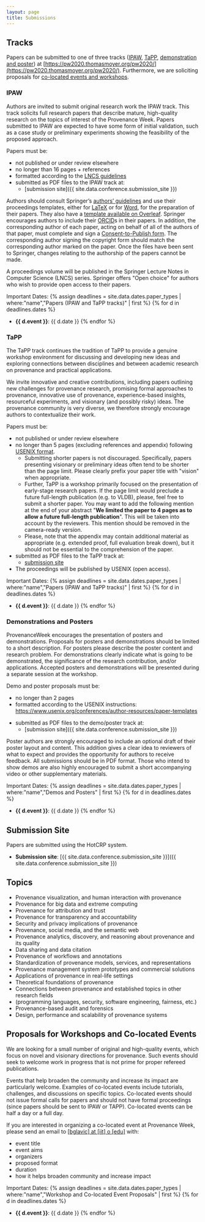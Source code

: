 ```yaml
---
layout: page
title: Submissions
---
```


## Tracks

Papers can be submitted to one of three tracks ([IPAW](#ipaw), [TaPP](#tapp), [demonstration and poster](#demonstrations-and-posters)) at [https://pw2020.thomasmoyer.org/pw2020/](https://pw2020.thomasmoyer.org/pw2020/). <!-- Boris: check first. All papers will be published as [LIPIcs proceedings](https://www.dagstuhl.de/en/publications/lipics/). -->
Furthermore, we are soliciting proposals for [co-located events and workshops](#proposals-for-workshops-and-co-located-events).

### IPAW

Authors are invited to submit original research work the IPAW track. This track
solicits full research papers that describe mature, high-quality research on the
topics of interest of the Provenance Week. Papers submitted to IPAW are expected
to have some form of initial validation, such as a case study or preliminary
experiments showing the feasibility of the proposed approach.

Papers must be:
- not published or under review elsewhere
- no longer than 16 pages + references
- formatted according to the [LNCS guidelines](https://www.springer.com/gp/computer-science/lncs/conference-proceedings-guidelines)
- submitted as PDF files to the IPAW track at:
  - [submission site]({{ site.data.conference.submission_site }})

Authors should consult Springer’s [authors’ guidelines](https://www.springer.com/gp/computer-science/lncs/conference-proceedings-guidelines) and use their proceedings templates, either for [LaTeX](ftp://ftp.springernature.com/cs-proceeding/svproc/templates/ProcSci_TeX.zip) or for [Word](ftp://ftp.springernature.com/cs-proceeding/llncs/word/splnproc1703.zip), for the preparation of their papers. They also have a [template available on Overleaf](https://www.overleaf.com/latex/templates/springer-lecture-notes-in-computer-science/kzwwpvhwnvfj#.WsdHOy5uZpg). Springer encourages authors to include their [ORCID](https://goo.gl/hbsa4D)s in their papers. In addition, the corresponding author of each paper, acting on behalf of all of the authors of that paper, must complete and sign a [Consent-to-Publish form](https://github.com/IITDBGroup/ProvenanceWeek2020/raw/master/_data/ipaw-copyright.pdf). The corresponding author signing the copyright form should match the corresponding author marked on the paper. Once the files have been sent to Springer, changes relating to the authorship of the papers cannot be made.

A proceedings volume will be published in the Springer
Lecture Notes in Computer Science (LNCS) series. Springer offers "Open
choice" for authors who wish to provide open access to their papers. 

Important Dates:
{% assign deadlines = site.data.dates.paper_types | where:"name","Papers (IPAW and TaPP tracks)" | first %}
{% for d in deadlines.dates %}
- **{{ d.event }}**: {{ d.date }}
{% endfor %}



### TaPP

The TaPP track continues the tradition of TaPP to provide a genuine workshop environment for discussing and developing new ideas and exploring connections between disciplines and between academic research on provenance and practical applications.

We invite innovative and creative contributions, including papers outlining new challenges for provenance research, promising formal approaches to provenance, innovative use of provenance, experience-based insights, resourceful experiments, and visionary (and possibly risky) ideas. The provenance community is very diverse, we therefore strongly encourage authors to contextualize their work.

Papers must be:
+ not published or under review elsewhere
+ no longer than 5 pages (excluding references and appendix) following [USENIX format](https://www.usenix.org/conferences/author-resources/paper-templates).
  - Submitting shorter papers is not discouraged. Specifically, papers presenting visionary or preliminary ideas often tend to be shorter than the page limit. Please clearly prefix your paper title with "vision" when appropriate.
  - Further, TaPP is a workshop primarily focused on the presentation of early-stage research papers. If the page limit would preclude a future full-length publication (e.g. to VLDB), please, feel free to submit a shorter paper. You may want to add the following mention at the end of your abstract "**We limited the paper to 4 pages as to allow a future full-length publication**". This will be taken into account by the reviewers. This mention should be removed in the camera-ready version.
  - Please, note that the appendix may contain additional material as appropriate (e.g. extended proof, full evaluation break down), but it should not be essential to the comprehension of the paper.
+ submitted as PDF files to the TaPP track at:
  - [submission site](https://pw2020.thomasmoyer.org/pw2020/)
+ The proceedings will be published by USENIX (open access).

Important Dates:
{% assign deadlines = site.data.dates.paper_types | where:"name","Papers (IPAW and TaPP tracks)" | first %}
{% for d in deadlines.dates %}
- **{{ d.event }}**: {{ d.date }}
{% endfor %}



### Demonstrations and Posters

ProvenanceWeek encourages the presentation of posters and demonstrations. Proposals for posters and demonstrations should be limited to a short description. For posters please describe the poster content and research problem. For demonstrations clearly indicate what is going to be demonstrated, the significance of the research contribution, and/or applications. Accepted posters and demonstrations will be presented during a separate session at the workshop.

Demo and poster proposals must be:

+ no longer than 2 pages
+ formatted according to the USENIX instructions: https://www.usenix.org/conferences/author-resources/paper-templates
- submitted as PDF files to the demo/poster track at:
  - [submission site]({{ site.data.conference.submission_site }})

Poster authors are strongly encouraged to include an optional draft of their poster layout and content. This addition gives a clear idea to reviewers of what to expect and provides the opportunity for authors to receive feedback. All submissions should be in PDF format. Those who intend to show demos are also highly encouraged to submit a short accompanying video or other supplementary materials.

Important Dates:
{% assign deadlines = site.data.dates.paper_types | where:"name","Demos and Posters" | first %}
{% for d in deadlines.dates %}
- **{{ d.event }}**: {{ d.date }}
{% endfor %}

## Submission Site

Papers are submitted using the HotCRP system.

- **Submission site**: [{{ site.data.conference.submission_site }}]({{ site.data.conference.submission_site }})

## Topics

- Provenance visualization, and human interaction with provenance
- Provenance for big data and extreme computing
- Provenance for attribution and trust
- Provenance for transparency and accountability
- Security and privacy implications of provenance
- Provenance, social media, and the semantic web
- Provenance analytics, discovery, and reasoning about provenance and its quality
- Data sharing and data citation
- Provenance of workflows and annotations
- Standardization of provenance models, services, and representations
- Provenance management system prototypes and commercial solutions
- Applications of provenance in real-life settings
- Theoretical foundations of provenance
- Connections between provenance and established topics in other research fields
- (programming languages, security, software engineering, fairness, etc.)
- Provenance-based audit and forensics
- Design, performance and scalability of provenance systems

## Proposals for Workshops and Co-located Events

We are looking for a small number of original and high-quality events, which
focus on novel and visionary directions for provenance. Such events should seek
to welcome work in progress that is not prime for proper refereed publications.

Events that help broaden the community and increase its impact are particularly
welcome. Examples of co-located events include tutorials, challenges, and
discussions on specific topics. Co-located events should not issue formal calls
for papers and should not have formal proceedings (since papers should be sent
to IPAW or TAPP). Co-located events can be half a day or a full day.

If you are interested in organizing a co-located event at Provenance Week,
please send an email to <a href="mailto:%62%67%6C%61%76%69%63@%69%69%74.%65%64%75">[bglavic] at [iit] o [edu]</a> with:
- event title
- event aims
- organizers
- proposed format
- duration
- how it helps broaden community and increase impact

Important Dates:
{% assign deadlines = site.data.dates.paper_types | where:"name","Workshop and Co-located Event Proposals" | first %}
{% for d in deadlines.dates %}
- **{{ d.event }}**: {{ d.date }}
{% endfor %}
